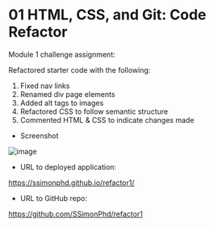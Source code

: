 # 01 HTML, CSS, and Git: Code Refactor

Module 1 challenge assignment:

Refactored starter code with the following:

1. Fixed nav links
2. Renamed div page elements
3. Added alt tags to images
4. Refactored CSS to follow semantic structure
5. Commented HTML & CSS to indicate changes made

- Screenshot

![image](https://user-images.githubusercontent.com/60651145/182003176-e272ddf7-706f-4b40-9130-bbef14dd090e.png)

- URL to deployed application:

https://ssimonphd.github.io/refactor1/

- URL to GitHub repo:

https://github.com/SSimonPhd/refactor1

